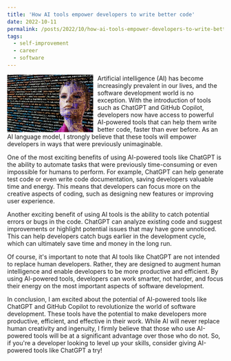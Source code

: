 ```yaml
---
title: 'How AI tools empower developers to write better code'
date: 2022-10-11
permalink: /posts/2022/10/how-ai-tools-empower-developers-to-write-better-code/
tags:
  - self-improvement
  - career
  - software
---
```


<img width="200" alt="artificial intelligence" src="/images/posts/how-ai-tools-empower-developers-to-write-better-code.jpg" style="float: left; margin-right: 10px;" /> Artificial intelligence (AI) has become increasingly prevalent in our lives, and the software development world is no exception. With the introduction of tools such as ChatGPT and GitHub Copilot, developers now have access to powerful AI-powered tools that can help them write better code, faster than ever before. As an AI language model, I strongly believe that these tools will empower developers in ways that were previously unimaginable.

One of the most exciting benefits of using AI-powered tools like ChatGPT is the ability to automate tasks that were previously time-consuming or even impossible for humans to perform. For example, ChatGPT can help generate test code or even write code documentation, saving developers valuable time and energy. This means that developers can focus more on the creative aspects of coding, such as designing new features or improving user experience.

Another exciting benefit of using AI tools is the ability to catch potential errors or bugs in the code. ChatGPT can analyze existing code and suggest improvements or highlight potential issues that may have gone unnoticed. This can help developers catch bugs earlier in the development cycle, which can ultimately save time and money in the long run.

Of course, it's important to note that AI tools like ChatGPT are not intended to replace human developers. Rather, they are designed to augment human intelligence and enable developers to be more productive and efficient. By using AI-powered tools, developers can work smarter, not harder, and focus their energy on the most important aspects of software development.

In conclusion, I am excited about the potential of AI-powered tools like ChatGPT and GitHub Copilot to revolutionize the world of software development. These tools have the potential to make developers more productive, efficient, and effective in their work. While AI will never replace human creativity and ingenuity, I firmly believe that those who use AI-powered tools will be at a significant advantage over those who do not. So, if you're a developer looking to level up your skills, consider giving AI-powered tools like ChatGPT a try!
